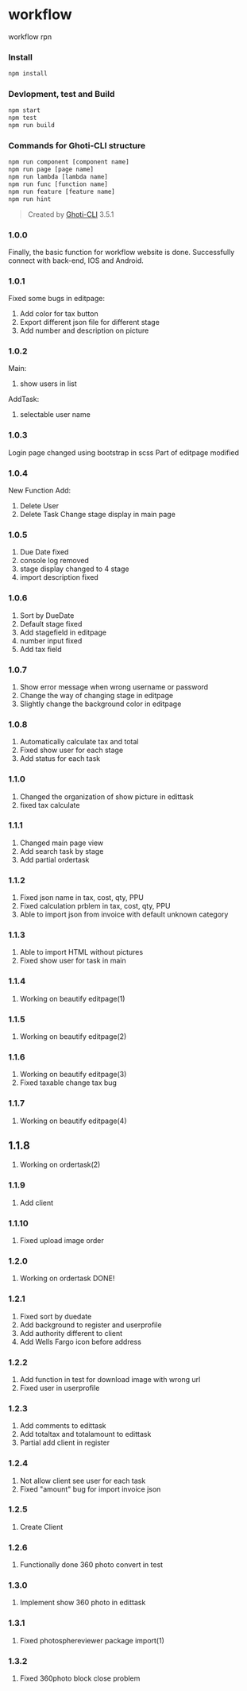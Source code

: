 # workflow

workflow rpn

### Install

```bash
npm install
```

### Devlopment, test and Build

```bash
npm start
npm test
npm run build
```

### Commands for Ghoti-CLI structure

```bash
npm run component [component name]
npm run page [page name]
npm run lambda [lambda name]
npm run func [function name]
npm run feature [feature name]
npm run hint
```

> Created by [Ghoti-CLI](https://github.com/WMXPY/Ghoti-CLI/) 3.5.1

### 1.0.0

Finally, the basic function for workflow website is done. Successfully connect with back-end, IOS and Android.

### 1.0.1

Fixed some bugs in editpage:
1. Add color for tax button
2. Export different json file for different stage
3. Add number and description on picture

### 1.0.2

Main:
1. show users in list

AddTask:
1. selectable user name

### 1.0.3

Login page changed using bootstrap in scss
Part of editpage modified

### 1.0.4

New Function Add:
1. Delete User
2. Delete Task
Change stage display in main page

### 1.0.5

1. Due Date fixed
2. console log removed
3. stage display changed to 4 stage
4. import description fixed

### 1.0.6

1. Sort by DueDate
2. Default stage fixed
3. Add stagefield in editpage
4. number input fixed
5. Add tax field

### 1.0.7

1. Show error message when wrong username or password
2. Change the way of changing stage in editpage
3. Slightly change the background color in editpage

### 1.0.8

1. Automatically calculate tax and total
2. Fixed show user for each stage
3. Add status for each task

### 1.1.0

1. Changed the organization of show picture in edittask
2. fixed tax calculate

### 1.1.1

1. Changed main page view
2. Add search task by stage
3. Add partial ordertask

### 1.1.2

1. Fixed json name in tax, cost, qty, PPU
2. Fixed calculation prblem in tax, cost, qty, PPU
3. Able to import json from invoice with default unknown category

### 1.1.3

1. Able to import HTML without pictures
2. Fixed show user for task in main

### 1.1.4

1. Working on beautify editpage(1)

### 1.1.5

1. Working on beautify editpage(2)

### 1.1.6

1. Working on beautify editpage(3)
2. Fixed taxable change tax bug

### 1.1.7

1. Working on beautify editpage(4)

## 1.1.8

1. Working on ordertask(2)

### 1.1.9

1. Add client

### 1.1.10

1. Fixed upload image order

### 1.2.0

1. Working on ordertask DONE!

### 1.2.1

1. Fixed sort by duedate
2. Add background to register and userprofile
3. Add authority different to client
4. Add Wells Fargo icon before address

### 1.2.2

1. Add function in test for download image with wrong url
2. Fixed user in userprofile

### 1.2.3

1. Add comments to edittask
2. Add totaltax and totalamount to edittask
3. Partial add client in register

### 1.2.4

1. Not allow client see user for each task
2. Fixed "amount" bug for import invoice json

### 1.2.5

1. Create Client 

### 1.2.6

1. Functionally done 360 photo convert in test

### 1.3.0

1. Implement show 360 photo in edittask

### 1.3.1

1. Fixed photosphereviewer package import(1)

### 1.3.2

1. Fixed 360photo block close problem